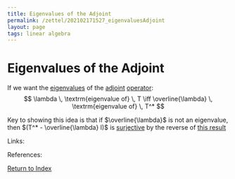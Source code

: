 ```yaml
---
title: Eigenvalues of the Adjoint
permalink: /zettel/202102171527_eigenvaluesAdjoint
layout: page
tags: linear algebra
---
```

# Eigenvalues of the Adjoint

If we want the [eigenvalues](202102120912_eigenvalueDefinition) of the [adjoint](202102161843_adjointDefinition) [operator](202102082104_operatorDefinition):
$$
\lambda \, \textrm{eigenvalue of} \, T \iff \overline{\lambda} \, \textrm{eigenvalue of} \, T^*
$$

Key to showing this idea is that if $\overline{\lambda}$ is not an eigenvalue, then 
$(T^* - \overline{\lambda} I)$ is [surjective](202102071809_surjectiveDefinition) by the reverse of [this result](202102120920_equivalencesEigenvalue)

Links: 

References: 

[Return to Index](index)